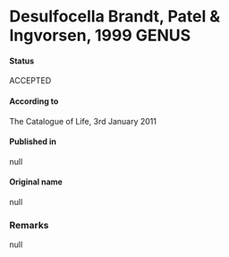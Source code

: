 # Desulfocella Brandt, Patel & Ingvorsen, 1999 GENUS

#### Status
ACCEPTED

#### According to
The Catalogue of Life, 3rd January 2011

#### Published in
null

#### Original name
null

### Remarks
null